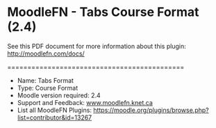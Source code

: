 MoodleFN - Tabs Course Format (2.4)
============================================

See this PDF document for more information about this plugin: http://moodlefn.com/docs/ 

============================================

- Name: Tabs Format
- Type: Course Format
- Moodle version required: 2.4
- Support and Feedback: www.moodlefn.knet.ca 
- List all MoodleFN Plugins: https://moodle.org/plugins/browse.php?list=contributor&id=13267
